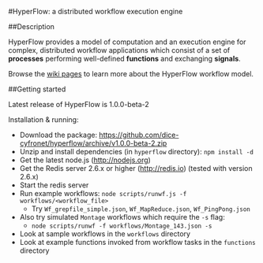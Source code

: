 #HyperFlow: a distributed workflow execution engine

##Description

HyperFlow provides a model of computation and an execution engine for complex, distributed workflow applications which consist of a set of **processes** performing well-defined **functions** and exchanging **signals**.

Browse the [wiki pages](https://github.com/balis/hyperflow/wiki) to learn more about the HyperFlow workflow model. 

##Getting started

Latest release of HyperFlow is 1.0.0-beta-2

Installation & running:
* Download the package: https://github.com/dice-cyfronet/hyperflow/archive/v1.0.0-beta-2.zip
* Unzip and install dependencies (in `hyperflow` directory): `npm install -d`
* Get the latest node.js (http://nodejs.org)
* Get the Redis server 2.6.x or higher (http://redis.io) (tested with version 2.6.x)
* Start the redis server
* Run example workflows: `node scripts/runwf.js -f workflows/<workflow_file>`
  * Try `Wf_grepfile_simple.json`, `Wf_MapReduce.json`, `Wf_PingPong.json`
* Also try simulated `Montage` workflows which require the `-s` flag: 
  * `node scripts/runwf -f workflows/Montage_143.json -s`
* Look at sample workflows in the `workflows` directory
* Look at example functions invoked from workflow tasks in the `functions` directory


